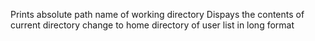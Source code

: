 Prints absolute path name of working directory
Dispays the contents of current directory
change to home directory of user
list in long format
